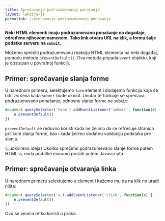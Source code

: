```yaml
---
title: Sprečavanje podrazumevanog ponašanja
layout: lekcija-js
permalink: /sprecavanje-podrazumevanog-ponasanja
---
```


**Neki HTML elementi imaju podrazumevano ponašanje na događaje, određeno njihovom namenom. Tako link otvara URL na klik, a forma šalje podatke serveru na `submit`.**

Možemo sprečiti podrazumevanu reakciju HTML elementa na neki događaj, pomoću metode `preventDefault()`. Ova metoda pripada `event` objektu, koji je dostupan u povratnoj funkciji.

## Primer: sprečavanje slanja forme

U narednom primeru, selektujemo `form` element i dodajemo funkciju koja će biti izvršena kada `submit` bude okinut. Unutar te funkcije se sprečava podrazumevano ponašanje, odnosno slanje forme na `submit`:

```js
document.querySelector('form').addEventListener('submit', function(e) {
    e.preventDefault()
})
```

`preventDefault` se redovno koristi kada ne želimo da se refrešuje stranica prilikom slanja forme, kao i kada želimo dodatnu validaciju podataka pre slanja.

{:.uokvireno.ideja}
Ukoliko sprečimo podrazumevano slanje forme putem HTML-a, onda podatke moramo poslati putem Javascripta.

## Primer: sprečavanje otvaranja linka

U narednom primeru selektujemo `a` element i kažemo mu da na klik ne uradi ništa:

```js
document.querySelector('a').addEventListener('click', function(e) {
    e.preventDefault()
})
```

Ovo se veoma retko koristi u praksi.
